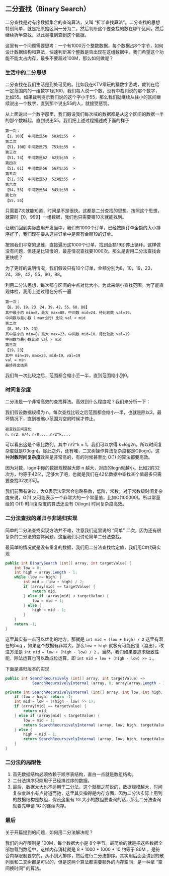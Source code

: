 ## 二分查找（Binary Search）

二分查找是对有序数据集合的查询算法，又叫 “折半查找算法”。二分查找的思想特别简单，就是把原始区间一分为二，然后判断这个要查找的数在哪个区间，然后继续折半查找，以此类推到查到这个数据。

这里有一个问题需要思考：一个有1000万个整数数据，每个数据占8个字节，如何设计数据结构和算法，快速判断某个整数是否出现在这组数据中。我们希望这个功能不能太占内存，最多不要超过100M，那么如何做呢？

### 生活中的二分思想

二分查找在我们生活是到处可见的。比如我在KTV常玩的猜数字游戏，裁判在给一定范围内的一组数字1到100，我们每人说一个数，没有中裁判说的那个数字，比如55。如果裁判提示我们说的这个字小于55，那么我们就继续从往小的区间继续说出一个数字，直到那个说出55的人，就接受惩罚。

从上面说出一个数字那里，我们假设我们每次喊的数据都是从这个区间的数据一半的那个数喊起，直到说出55。我们把上述过程描述成下面的样子

```
第一次：
【1，100】 中间数是50	50对比55  <
第二次
【51，100】中间数是75  75对比55  >
第三次
【51，74】 中间数是62  62对比55  >
第四次
【51，61】 中间数是56	56对比55	>
第五次
【51，55】 中间数是53	52对比55	<
第六次
【54，55】	中间数是54	54对比55	<
第七次
【55，55】	
```

只需要7次就能知道，时间是不是很快。这都是二分查找的思想。按照这个思想，就算时【0，999】一组数据，我们也只需要猜10次就能找到。

让我们回到实际应用开发当中，我们有1000个订单，已经按照订单金额的大小排序好了，我们现在要从这些订单中是否有金额19的订单。

按照我们平常的思维，直接遍历这1000个订单，找到金额19即停止循环。这样做没有问题，但还是比较慢的，最差情况查找要1000次。那么是否用二分法查找会更快呢？

为了更好的说明情况，我们假设只有10个订单，金额分别为8，10，19，23，24，39，42，55，60，88。

利用二分法思想，每次都与区间的中点对比大小，为此来缩小查找范围。为了能直观体检，我用上述过程在分析一遍

```
第一次：
【8，10，19，23，24，39，42，55，60，88】 
其中最小的 min=8，最大 max=88，中间数 mid=24，待比较数 val=19。
中间数与最小数（ max也行）比较 val < mid
第二次
【8，10，19，23】
其中最小的 min=8，最大 max=23，中间数 mid=10，待比较数 val=19
中间数与最小数比较 val > mid
第三次
【19，23】
其中 min=19，max=23，mid=19，val=19
val = min
最终得出结果
```

我们每一次比较之后，范围都会缩小至一半，直到范围缩小到0。

### 时间复杂度

二分法是一个非常高效的查找算法。高效到什么程度呢？我们来分析一下：

我们假设数据规模为 n，每次查找比较之后范围都会缩小一半，也就是除以2。最坏情况下，直到被缩小范围为空的时候才停止。

```
被查找区间变化
n，n/2，n/4，n/8,...,n/2^k,...
```

可以看出这是个等比数列。其中 n/2^k = 1，我们可以求得 k=log2n，所以时间复杂度就是O(logn)。除此之外，还有堆，二叉树操作算法复杂度都是O(logn)。这种**对数时间复杂度**效率是非常高的，有的时候甚至比 O(1) 的算法都要高效。

因为对数，logn中你的数据规模越大即 n 越大，对应的logn就越小。比如2的32次方，约等于42亿，足够大了吧，也就是我们在42亿数据中查找某个值最多只需要查找32次即可。

我们前面有讲过，大O表示法常常会忽略系数，低阶，常数。对于常数级时间复杂度来说，O(1) 又可能表示一个非常大的一个常量值，比如O(100000)。所以常量级的 O(1) 时间复杂度的算法还没有 O(logn) 时间复杂度高效。

### 二分法查找的递归与非递归实现

简单的二分法查找实现方法并不难，注意我们这里说的 “简单” 二次，因为还有很复杂的二分法的变体问题，这里我们只讨论简单二分法查找。

最简单的情况就是没有重复的数据，我们用二分法查找给定值，我们用C#代码实现

```C#
public int BinarySearch (int[] array, int targetValue) {
    int low = 0;
    int high = array.Length - 1;
    while (low <= high) {
        int mid = (low + high) / 2;
        if (array[mid] == targetValue) {
            return mid;
        } else if (array[mid] < targetValue) {
            low = mid + 1;
        } else {
            high = mid - 1;
        }
    }
    return -1;
}
```

这里其实有一点可以优化的地方，那就是 `int mid = (low + high) / 2` 这里有潜在的bug ，如果这个数据有非常大，那么`low + high` 就极有可能出错（溢出），改进方法是 `int mid = low + (high - low) / 2` 。当然，我们如果要追求极致性能，除法运算也可以改成位运算，即 `int mid = low + (high - low) >> 1` 。

下面是递归版本的实现

```c#
public int SearchRecursively (int[] array, int targetValue) =>
            SearchRecursivelyInternal (array, 0, array[array.Length - 1], targetValue);

private int SearchRecursivelyInternal (int[] array, int low, int high, int targetValue) {
    if (low > high) return -1;
    int mid = low + ((high - low) >> 1);
    if (array[mid] == targetValue) {
        return mid;
    } else if (array[mid] < targetValue) {
        low = mid + 1;
        return SearchRecursivelyInternal (array, low, high, targetValue);
    } else {
        high = mid - 1;
        return SearchRecursivelyInternal (array, low, high, targetValue);
    }
}
```

### 二分法的局限性

1. 首先数据结构必须依赖于顺序表结构，直白一点就是数组结构。
2. 二分法排序只能用于已经排过序的数据。
3. 最后，数据太大也不适用于二分法。这个就根之前说的，数据规模越大，时间复杂度越小有点背道而驰，这里其实指得是内存方面，因为二分法实际上用到的数据结构是数组，假设这里有 1G 大小的数组要查询的话，那么二分法查询就要先申请 1G 的连续内存。

### 最后

关于开篇提到的问题，如何用二分法解决呢？

我们的内存限制是 100M，每个数据大小是 8个字节。最简单的就是把这些数据全部加载到数组中，这样内存消耗就是 8 * 1000 * 1000 * 10 约等于 80M ，是符合内存限制要求的，从小到大排序，然后进行二分法排序。其实用后面会讲到的散列表和二叉树都是可以的，但是这两个算法都需要额外的内存空间，是一种拿 “空间换时间” 的算法。